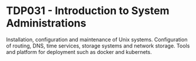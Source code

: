 # TDP031 - Introduction to System Administrations

Installation, configuration and maintenance of Unix systems. Configuration of routing, DNS, time services, storage systems and network storage. Tools and platform for deployment such as docker and kubernets.
